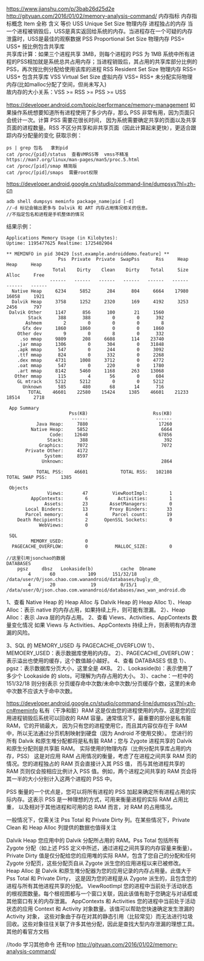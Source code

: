 https://www.jianshu.com/p/3bab26d25d2e
http://gityuan.com/2016/01/02/memory-analysis-command/
内存指标
内存指标概念
Item	全称	                 含义	    等价
USS	Unique Set Size	         物理内存	进程独占的内存   当一个进程被销毁后，USS是真实返回给系统的内存。当进程存在一个可疑的内存泄露时，USS是最佳的观察数据
PSS	Proportional Set Size	 物理内存	PSS= USS+ 按比例包含共享库   
                             共享库计算：如果三个进程共享 3MB，则每个进程的 PSS 为 1MB 
                             系统中所有进程的PSS相加就是系统总共占用内存；当进程销毁后，其占用的共享库部分比例的PSS，再次按比例分配给使用该库的进程
RSS	Resident Set Size	     物理内存	RSS= USS+ 包含共享库
VSS	Virtual Set Size	     虚拟内存	VSS= RSS+ 未分配实际物理内存(比如malloc分配了空间，但尚未写入)  
故内存的大小关系：VSS >= RSS >= PSS >= USS

https://developer.android.com/topic/performance/memory-management
如果操作系统想要知道所有进程使用了多少内存，那么 PSS 非常有用，因为页面只会统计一次。计算 PSS 需要花很长时间，
因为系统需要确定共享的页面以及共享页面的进程数量。RSS 不区分共享和非共享页面（因此计算起来更快），更适合跟踪内存分配量的变化
获取示例：
```
ps | grep 包名   拿到pid
cat /proc/{pid}/status  查看VMRSS等  vmss不精准 https://man7.org/linux/man-pages/man5/proc.5.html
cat /proc/[pid]/smap 精简版
cat /proc/[pid]/smaps  需要root权限
```


https://developer.android.google.cn/studio/command-line/dumpsys?hl=zh-cn
```
adb shell dumpsys meminfo package_name|pid [-d]
//-d 标记会输出更多与 Dalvik 和 ART 内存占用情况相关的信息。
//不指定包名和进程是手机整体的情况
```
结果示例：
```
Applications Memory Usage (in Kilobytes):
Uptime: 1195477625 Realtime: 1725402904

** MEMINFO in pid 30429 [sst.example.androiddemo.feature] **
                   Pss  Private  Private  SwapPss      Rss     Heap     Heap     Heap
                 Total    Dirty    Clean    Dirty    Total     Size    Alloc     Free
                ------   ------   ------   ------   ------   ------   ------   ------
  Native Heap     6234     5852      284      804     6664    17980    16058     1921
  Dalvik Heap     3758     1252     2320      169     4192     3253     2456      797
 Dalvik Other     1147      856      100       21     1560                           
        Stack      388      388        0        0      392                           
       Ashmem        2        0        0        0        8                           
      Gfx dev     1860     1860        0        0     1860                           
    Other dev        9        0        8        0      332                           
     .so mmap     9809      208     6608      114    23740                           
    .jar mmap     1306        0      304        0    31848                           
    .apk mmap      547        0      244        0     3092                           
    .ttf mmap      824        0      332        0     2268                           
    .dex mmap     4731     1008     3712        0     4772                           
    .oat mmap      547        0      220        0     1780                           
    .art mmap     8142     5460     1168      263    13068                           
   Other mmap      115        4       56        0      604                           
    GL mtrack     5212     5212        0        0     5212                           
      Unknown      585      480       68       14      716                           
        TOTAL    46601    22580    15424     1385    46601    21233    18514     2718
 
 App Summary
                       Pss(KB)                        Rss(KB)
                        ------                         ------
           Java Heap:     7880                          17260
         Native Heap:     5852                           6664
                Code:    12640                          67856
               Stack:      388                            392
            Graphics:     7072                           7072
       Private Other:     4172
              System:     8597
             Unknown:                                    2864
 
           TOTAL PSS:    46601            TOTAL RSS:   102108       TOTAL SWAP PSS:     1385
 
 Objects
               Views:       47         ViewRootImpl:        1
         AppContexts:        6           Activities:        1
              Assets:       23        AssetManagers:        0
       Local Binders:       13        Proxy Binders:       33
       Parcel memory:        4         Parcel count:       19
    Death Recipients:        2      OpenSSL Sockets:        0
            WebViews:        0
 
 SQL
         MEMORY_USED:        0
  PAGECACHE_OVERFLOW:        0          MALLOC_SIZE:        0

//这里引用jsonchao的数据  
DATABASES
    pgsz     dbsz   Lookaside(b)          cache  Dbname
        4       60            109      151/32/18  /data/user/0/json.chao.com.wanandroid/databases/bugly_db_
        4       20             19         0/15/1  /data/user/0/json.chao.com.wanandroid/databases/aws_wan_android.db
```
1、查看 Native Heap 的 Heap Alloc 与 Dalvik Heap 的 Heap Alloc
  1）、Heap Alloc：表示 native 的内存占用，如果持续上升，则可能有泄漏。
  2）、Heap Alloc：表示 Java 层的内存占用。
2、查看 Views、Activities、AppContexts 数量变化情况
   如果 Views 与 Activities、AppContexts 持续上升，则表明有内存泄漏的风险。

3、SQL 的 MEMORY_USED 与 PAGECACHE_OVERFLOW
    1）、MEMOERY_USED：表示数据库使用的内存。
    2）、PAGECACHE_OVERFLOW：表示溢出也使用的缓存，这个数值越小越好。
4、查看 DATABASES 信息
    1）、pgsz：表示数据库分页大小，这里全是 4KB。
    2）、Lookaside(b)：表示使用了多少个 Lookaside 的 slots，可理解为内存占用的大小。
    3）、cache：一栏中的 151/32/18 则分别表示 分页缓存命中次数/未命中次数/分页缓存个数，这里的未命中次数不应该大于命中次数。

https://developer.android.google.cn/studio/command-line/dumpsys?hl=zh-cn#meminfo
私有（干净和脏）RAM
这是仅由您的进程使用的内存。这是您的应用进程销毁后系统可以回收的 RAM 容量。通常情况下，最重要的部分是私有脏 RAM，它的开销最大，
   因为只有您的进程使用它，而且其内容仅存在于 RAM 中，所以无法通过分页机制映射到硬盘（因为 Android 不使用交换）。
   您进行的所有 Dalvik 和原生堆分配都将是私有脏 RAM；您与 Zygote 进程共享的 Dalvik 和原生分配则是共享脏 RAM。
实际使用的物理内存（比例分配共享库占用的内存，PSS）
  这是对应用 RAM 占用情况的衡量，考虑了在进程之间共享 RAM 页的情况。您的进程独占的 RAM 页会直接计入其 PSS 值，
  而与其他进程共享的 RAM 页则仅会按相应比例计入 PSS 值。例如，两个进程之间共享的 RAM 页会将其一半的大小分别计入这两个进程的 PSS 中。

PSS 衡量的一个优点是，您可以将所有进程的 PSS 加起来确定所有进程占用的实际内存。这表示 PSS 是一种理想的方式，可用来衡量进程的实际 RAM 占用比重，
  以及相对于其他进程和可用的总 RAM 而言，对 RAM 的占用情况。

一般情况下，仅需关注 Pss Total 和 Private Dirty 列。在某些情况下，Private Clean 和 Heap Alloc 列提供的数据也值得关注

Dalvik Heap
您应用中的 Dalvik 分配所占用的 RAM。Pss Total 包括所有 Zygote 分配（如上述 PSS 定义中所述，通过进程之间共享的内存容量来衡量）。
  Private Dirty 值是仅分配给您的应用堆的实际 RAM，包含了您自己的分配和任何 Zygote 分配页，这些分配页自从 Zygote 派生您的应用进程以来已被修改。
Heap Alloc 是 Dalvik 和原生堆分配器为您的应用记录的内存占用量。此值大于 Pss Total 和 Private Dirty，
  这是因为您的进程是从 Zygote 派生的，且包含您的进程与所有其他进程共享的分配。
ViewRootImpl
  您的进程中当前处于活动状态的根视图数量。每个根视图都与一个窗口关联，因此该值有助于您确定与对话框或其他窗口有关的内存泄漏。
AppContexts 和 Activities
您的进程中当前处于活动状态的应用 Context 和 Activity 对象数量。该值可以帮助您快速确定发生泄漏的 Activity 对象，
   这些对象由于存在对其的静态引用（比较常见）而无法进行垃圾回收。这些对象往往关联了许多其他分配，因此是查找大型内存泄漏的理想工具。
其他的看官方文档


//todo 学习其他命令    还有top
http://gityuan.com/2016/01/02/memory-analysis-command/
